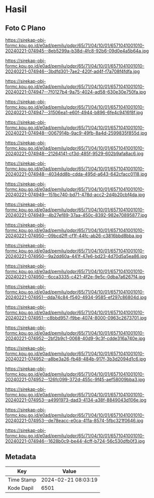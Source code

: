 # Hasil

## Foto C Plano

https://sirekap-obj-formc.kpu.go.id/e0ad/pemilu/pdpr/65/71/04/10/01/6571041001010-20240221-074945--8eb5299a-b38d-4fc8-92b6-09d0e4a5b64a.jpg

https://sirekap-obj-formc.kpu.go.id/e0ad/pemilu/pdpr/65/71/04/10/01/6571041001010-20240221-074946--3bdfd301-7ae2-420f-ad4f-f7a708f4fdfa.jpg

https://sirekap-obj-formc.kpu.go.id/e0ad/pemilu/pdpr/65/71/04/10/01/6571041001010-20240221-074947--7f0127b4-9a75-4024-ad58-630e30e750fa.jpg

https://sirekap-obj-formc.kpu.go.id/e0ad/pemilu/pdpr/65/71/04/10/01/6571041001010-20240221-074947--31506ea1-e60f-4944-b896-6fe4c9416f8f.jpg

https://sirekap-obj-formc.kpu.go.id/e0ad/pemilu/pdpr/65/71/04/10/01/6571041001010-20240221-074948--0067914b-9ac9-49fb-8a4d-2599835f855d.jpg

https://sirekap-obj-formc.kpu.go.id/e0ad/pemilu/pdpr/65/71/04/10/01/6571041001010-20240221-074948--21264141-cf3d-485f-9529-602b9afa8ac6.jpg

https://sirekap-obj-formc.kpu.go.id/e0ad/pemilu/pdpr/65/71/04/10/01/6571041001010-20240221-074948--4034dd8b-cdda-495d-a643-642cfacc0118.jpg

https://sirekap-obj-formc.kpu.go.id/e0ad/pemilu/pdpr/65/71/04/10/01/6571041001010-20240221-074949--151bc740-bd71-478d-acc2-2d4b20cbf4da.jpg

https://sirekap-obj-formc.kpu.go.id/e0ad/pemilu/pdpr/65/71/04/10/01/6571041001010-20240221-074949--4b27ef89-37aa-450c-8392-982e70895877.jpg

https://sirekap-obj-formc.kpu.go.id/e0ad/pemilu/pdpr/65/71/04/10/01/6571041001010-20240221-074950--09bcd2ff-cf1f-44fc-ab26-c3816bbd8bba.jpg

https://sirekap-obj-formc.kpu.go.id/e0ad/pemilu/pdpr/65/71/04/10/01/6571041001010-20240221-074950--9a2dd60a-441f-47e6-bd23-4d70d5a5ea86.jpg

https://sirekap-obj-formc.kpu.go.id/e0ad/pemilu/pdpr/65/71/04/10/01/6571041001010-20240221-074950--6cca3335-c421-4f2e-9e5c-0dba7a6267f4.jpg

https://sirekap-obj-formc.kpu.go.id/e0ad/pemilu/pdpr/65/71/04/10/01/6571041001010-20240221-074951--dda74c84-f540-4934-9585-ef297c86804d.jpg

https://sirekap-obj-formc.kpu.go.id/e0ad/pemilu/pdpr/65/71/04/10/01/6571041001010-20240221-074951--c8bbd957-f9be-4074-8000-0963c2673701.jpg

https://sirekap-obj-formc.kpu.go.id/e0ad/pemilu/pdpr/65/71/04/10/01/6571041001010-20240221-074952--2bf2b9c1-0068-40d9-9c3f-cdde316a740e.jpg

https://sirekap-obj-formc.kpu.go.id/e0ad/pemilu/pdpr/65/71/04/10/01/6571041001010-20240221-074952--a8be3a26-fb48-484b-917f-3b3d2094d1c6.jpg

https://sirekap-obj-formc.kpu.go.id/e0ad/pemilu/pdpr/65/71/04/10/01/6571041001010-20240221-074952--126fc099-372d-455c-9f45-aef58009bba3.jpg

https://sirekap-obj-formc.kpu.go.id/e0ad/pemilu/pdpr/65/71/04/10/01/6571041001010-20240221-074953--a4991973-dad3-4134-a38f-8849043d106e.jpg

https://sirekap-obj-formc.kpu.go.id/e0ad/pemilu/pdpr/65/71/04/10/01/6571041001010-20240221-074953--de78eacc-e0ca-411a-8574-5fbc321f0646.jpg

https://sirekap-obj-formc.kpu.go.id/e0ad/pemilu/pdpr/65/71/04/10/01/6571041001010-20240221-074946--1628b0c9-be44-4cff-b724-56c530dfb0f3.jpg


## Metadata

| Key        | Value               |
| ---------- | ------------------- |
| Time Stamp | 2024-02-21 08:03:19 |
| Kode Dapil | 6501                |



